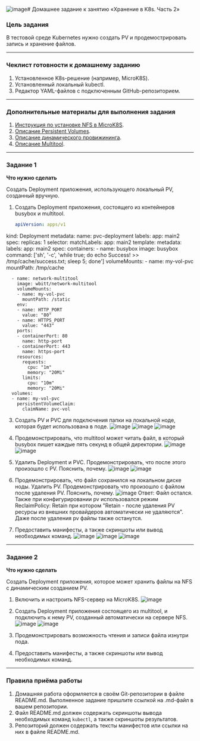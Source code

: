 ![image](https://github.com/user-attachments/assets/6dee9247-be98-47ba-b939-96f4f880a5a9)# Домашнее задание к занятию «Хранение в K8s. Часть 2»

### Цель задания

В тестовой среде Kubernetes нужно создать PV и продемострировать запись и хранение файлов.

------

### Чеклист готовности к домашнему заданию

1. Установленное K8s-решение (например, MicroK8S).
2. Установленный локальный kubectl.
3. Редактор YAML-файлов с подключенным GitHub-репозиторием.

------

### Дополнительные материалы для выполнения задания

1. [Инструкция по установке NFS в MicroK8S](https://microk8s.io/docs/nfs). 
2. [Описание Persistent Volumes](https://kubernetes.io/docs/concepts/storage/persistent-volumes/). 
3. [Описание динамического провижининга](https://kubernetes.io/docs/concepts/storage/dynamic-provisioning/). 
4. [Описание Multitool](https://github.com/wbitt/Network-MultiTool).

------

### Задание 1

**Что нужно сделать**

Создать Deployment приложения, использующего локальный PV, созданный вручную.

1. Создать Deployment приложения, состоящего из контейнеров busybox и multitool.
   ```yaml
   apiVersion: apps/v1
kind: Deployment
metadata:
  name: pvc-deployment
  labels:
    app: main2
spec:
  replicas: 1
  selector:
    matchLabels:
      app: main2
  template:
    metadata:
      labels:
        app: main2
    spec:
      containers:
      - name: busybox
        image: busybox
        command: ['sh', '-c', 'while true; do echo Success! >> /tmp/cache/success.txt; sleep 5; done']
        volumeMounts:
        - name: my-vol-pvc
          mountPath: /tmp/cache

      - name: network-multitool
        image: wbitt/network-multitool
        volumeMounts:
        - name: my-vol-pvc
          mountPath: /static
        env:
        - name: HTTP_PORT
          value: "80"
        - name: HTTPS_PORT
          value: "443"
        ports:
        - containerPort: 80
          name: http-port
        - containerPort: 443
          name: https-port
        resources:
          requests:
            cpu: "1m"
            memory: "20Mi"
          limits:
            cpu: "10m"
            memory: "20Mi"
      volumes:
      - name: my-vol-pvc
        persistentVolumeClaim:
          claimName: pvc-vol
         
          
3. Создать PV и PVC для подключения папки на локальной ноде, которая будет использована в поде.
   ![image](https://github.com/user-attachments/assets/c2d0bac7-966d-4f79-9b46-50de08790537)
![image](https://github.com/user-attachments/assets/04f2138a-89cc-4367-abc3-74248adde286)
![image](https://github.com/user-attachments/assets/5e7fd337-aace-4f4c-8aae-e8bddb479de9)



5. Продемонстрировать, что multitool может читать файл, в который busybox пишет каждые пять секунд в общей директории.
   ![image](https://github.com/user-attachments/assets/3b0d39c1-5eeb-4249-b9b6-b9df7436e76f)
![image](https://github.com/user-attachments/assets/2eb2eeba-ece0-4375-9e88-679c24090cfa)

6. Удалить Deployment и PVC. Продемонстрировать, что после этого произошло с PV. Пояснить, почему.
   ![image](https://github.com/user-attachments/assets/0727faf0-b92c-4331-b64e-f814e3fa98a2)
![image](https://github.com/user-attachments/assets/c3aca306-6ebf-4f19-9fab-fa220ae8545c)

8. Продемонстрировать, что файл сохранился на локальном диске ноды. Удалить PV.  Продемонстрировать что произошло с файлом после удаления PV. Пояснить, почему.
   ![image](https://github.com/user-attachments/assets/b351f4af-40d7-4bdf-8f89-64fb8710d62e)
Ответ: Файл остался. Также при конфигурировании pv использовался режим ReclaimPolicy: Retain при котором "Retain - после удаления PV ресурсы из внешних провайдеров автоматически не удаляются". Даже после удаления pv файлы также останутся.
5. Предоставить манифесты, а также скриншоты или вывод необходимых команд.
   ![image](https://github.com/user-attachments/assets/c2d0bac7-966d-4f79-9b46-50de08790537)
![image](https://github.com/user-attachments/assets/04f2138a-89cc-4367-abc3-74248adde286)
![image](https://github.com/user-attachments/assets/5e7fd337-aace-4f4c-8aae-e8bddb479de9)
------

### Задание 2

**Что нужно сделать**

Создать Deployment приложения, которое может хранить файлы на NFS с динамическим созданием PV.

1. Включить и настроить NFS-сервер на MicroK8S.
   ![image](https://github.com/user-attachments/assets/91eaddb7-adb2-4064-8696-0aafab044aff)

3. Создать Deployment приложения состоящего из multitool, и подключить к нему PV, созданный автоматически на сервере NFS.
   ![image](https://github.com/user-attachments/assets/55f7a24f-fa0e-4239-9556-9185b8d7f8fe)
![image](https://github.com/user-attachments/assets/76c4ccc8-92d6-429d-bba9-6df02bf39713)


5. Продемонстрировать возможность чтения и записи файла изнутри пода. 
6. Предоставить манифесты, а также скриншоты или вывод необходимых команд.

------

### Правила приёма работы

1. Домашняя работа оформляется в своём Git-репозитории в файле README.md. Выполненное задание пришлите ссылкой на .md-файл в вашем репозитории.
2. Файл README.md должен содержать скриншоты вывода необходимых команд `kubectl`, а также скриншоты результатов.
3. Репозиторий должен содержать тексты манифестов или ссылки на них в файле README.md.
